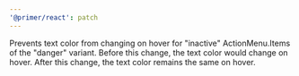 ```yaml
---
'@primer/react': patch
---
```


Prevents text color from changing on hover for "inactive" ActionMenu.Items of the "danger" variant. Before this change, the text color would change on hover. After this change, the text color remains the same on hover.
